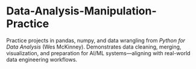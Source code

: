 # Data-Analysis-Manipulation-Practice
Practice projects in pandas, numpy, and data wrangling from *Python for Data Analysis* (Wes McKinney).   Demonstrates data cleaning, merging, visualization, and preparation for AI/ML systems—aligning with real-world data engineering workflows.  
